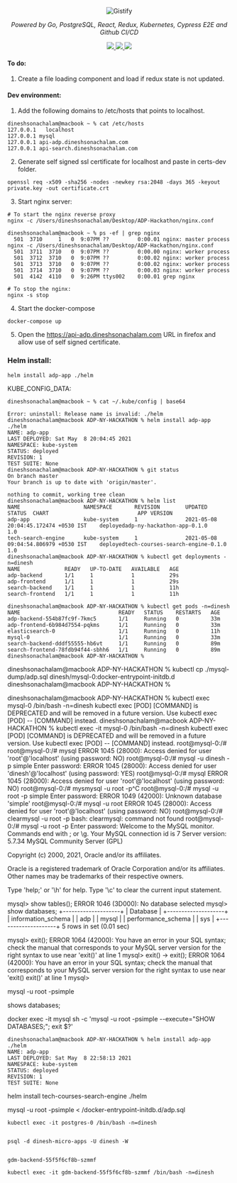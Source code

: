 <p align="center">
  <img src="https://miro.medium.com/max/7680/1*D1fC_i7VXd2PxbZ63soJGw.jpeg" alt="Gistify">
</p>
<p align="center">
    <em>Powered by Go, PostgreSQL, React, Redux, Kubernetes, Cypress E2E and Github CI/CD</em>
</p>
<p  align="center">
  <a href="https://github.com/dineshsonachalam/Netflix-Hackathon/actions/workflows/k8-deploy.yml" alt="CI/CD status">
      <img src="https://github.com/dineshsonachalam/Netflix-Hackathon/actions/workflows/k8-deploy.yml/badge.svg" />
  </a>
  <a href="https://www.python.org/downloads/release/python-390/" alt="Python 3.9">
      <img src="https://img.shields.io/badge/python-3.9-blue.svg" />
  </a>
  <a href="https://hub.docker.com/repository/docker/dineshsonachalam/adp-ny-hackathon-backend" alt="Docker pulls">
      <img src="https://img.shields.io/docker/pulls/dineshsonachalam/adp-ny-hackathon-backend.svg" />
  </a>
</p>

#### To do: 
1. Create a file loading component and load if redux state is not updated.
#### Dev environment:
1. Add the following domains to /etc/hosts that points to localhost.
```
dineshsonachalam@macbook ~ % cat /etc/hosts
127.0.0.1	localhost
127.0.0.1 mysql
127.0.0.1 api-adp.dineshsonachalam.com
127.0.0.1 api-search.dineshsonachalam.com
```
2. Generate self signed ssl certificate for localhost and paste in certs-dev folder.
```
openssl req -x509 -sha256 -nodes -newkey rsa:2048 -days 365 -keyout private.key -out certificate.crt
```

3. Start nginx server:
```
# To start the nginx reverse proxy
nginx -c /Users/dineshsonachalam/Desktop/ADP-Hackathon/nginx.conf 

dineshsonachalam@macbook ~ % ps -ef | grep nginx
  501  3710     1   0  9:07PM ??         0:00.01 nginx: master process nginx -c /Users/dineshsonachalam/Desktop/ADP-Hackathon/nginx.conf
  501  3711  3710   0  9:07PM ??         0:00.00 nginx: worker process
  501  3712  3710   0  9:07PM ??         0:00.02 nginx: worker process
  501  3713  3710   0  9:07PM ??         0:00.02 nginx: worker process
  501  3714  3710   0  9:07PM ??         0:00.03 nginx: worker process
  501  4142  4110   0  9:26PM ttys002    0:00.01 grep nginx

# To stop the nginx:
nginx -s stop
```

4. Start the docker-compose
```
docker-compose up
```

5. Open the https://api-adp.dineshsonachalam.com URL in firefox and allow use of self signed certificate.


### Helm install:
```
helm install adp-app ./helm
```

KUBE_CONFIG_DATA:
```
dineshsonachalam@macbook ~ % cat ~/.kube/config | base64
```

```
Error: uninstall: Release name is invalid: ./helm
dineshsonachalam@macbook ADP-NY-HACKATHON % helm install adp-app ./helm  
NAME: adp-app
LAST DEPLOYED: Sat May  8 20:04:45 2021
NAMESPACE: kube-system
STATUS: deployed
REVISION: 1
TEST SUITE: None
dineshsonachalam@macbook ADP-NY-HACKATHON % git status
On branch master
Your branch is up to date with 'origin/master'.

nothing to commit, working tree clean
dineshsonachalam@macbook ADP-NY-HACKATHON % helm list
NAME                    NAMESPACE       REVISION        UPDATED                                 STATUS  CHART                            APP VERSION
adp-app                 kube-system     1               2021-05-08 20:04:45.172474 +0530 IST    deployedadp-ny-hackathon-app-0.1.0       1.0        
tech-search-engine      kube-system     1               2021-05-08 09:04:54.806979 +0530 IST    deployedtech-courses-search-engine-0.1.0 1.0        
dineshsonachalam@macbook ADP-NY-HACKATHON % kubectl get deployments -n=dinesh
NAME              READY   UP-TO-DATE   AVAILABLE   AGE
adp-backend       1/1     1            1           29s
adp-frontend      1/1     1            1           29s
search-backend    1/1     1            1           11h
search-frontend   1/1     1            1           11h
```
```
dineshsonachalam@macbook ADP-NY-HACKATHON % kubectl get pods -n=dinesh
NAME                               READY   STATUS    RESTARTS   AGE
adp-backend-554b87fc9f-7kmc5       1/1     Running   0          33m
adp-frontend-6b984d7554-pqkms      1/1     Running   0          33m
elasticsearch-0                    1/1     Running   0          11h
mysql-0                            1/1     Running   0          33m
search-backend-dddf55555-hb6vt     1/1     Running   0          89m
search-frontend-78fdb94f44-sbhh6   1/1     Running   0          89m
dineshsonachalam@macbook ADP-NY-HACKATHON %
```



dineshsonachalam@macbook ADP-NY-HACKATHON % kubectl cp ./mysql-dump/adp.sql dinesh/mysql-0:docker-entrypoint-initdb.d
dineshsonachalam@macbook ADP-NY-HACKATHON %



dineshsonachalam@macbook ADP-NY-HACKATHON % kubectl exec mysql-0 /bin/bash -n=dinesh
kubectl exec [POD] [COMMAND] is DEPRECATED and will be removed in a future version. Use kubectl exec [POD] -- [COMMAND] instead.
dineshsonachalam@macbook ADP-NY-HACKATHON % kubectl exec -it mysql-0 /bin/bash -n=dinesh
kubectl exec [POD] [COMMAND] is DEPRECATED and will be removed in a future version. Use kubectl exec [POD] -- [COMMAND] instead.
root@mysql-0:/#
root@mysql-0:/# mysql
ERROR 1045 (28000): Access denied for user 'root'@'localhost' (using password: NO)
root@mysql-0:/# mysql -u dinesh -p simple
Enter password:
ERROR 1045 (28000): Access denied for user 'dinesh'@'localhost' (using password: YES)
root@mysql-0:/# mysql
ERROR 1045 (28000): Access denied for user 'root'@'localhost' (using password: NO)
root@mysql-0:/# mysmysql -u root -p^C
root@mysql-0:/# mysql -u root -p simple
Enter password:
ERROR 1049 (42000): Unknown database 'simple'
root@mysql-0:/# mysql -u root
ERROR 1045 (28000): Access denied for user 'root'@'localhost' (using password: NO)
root@mysql-0:/# clearmysql -u root -p
bash: clearmysql: command not found
root@mysql-0:/# mysql -u root -p
Enter password:
Welcome to the MySQL monitor.  Commands end with ; or \g.
Your MySQL connection id is 7
Server version: 5.7.34 MySQL Community Server (GPL)

Copyright (c) 2000, 2021, Oracle and/or its affiliates.

Oracle is a registered trademark of Oracle Corporation and/or its
affiliates. Other names may be trademarks of their respective
owners.

Type 'help;' or '\h' for help. Type '\c' to clear the current input statement.

mysql> show tables();
ERROR 1046 (3D000): No database selected
mysql> show databases;
+--------------------+
| Database           |
+--------------------+
| information_schema |
| adp                |
| mysql              |
| performance_schema |
| sys                |
+--------------------+
5 rows in set (0.01 sec)

mysql> exit();
ERROR 1064 (42000): You have an error in your SQL syntax; check the manual that corresponds to your MySQL server version for the right syntax to use near 'exit()' at line 1
mysql> exit()
    -> exit();
ERROR 1064 (42000): You have an error in your SQL syntax; check the manual that corresponds to your MySQL server version for the right syntax to use near 'exit()
exit()' at line 1
mysql>



mysql -u root -psimple 

shows databases;






docker exec -it mysql sh -c 'mysql -u root -psimple  --execute="SHOW DATABASES;"; exit $?'


```
dineshsonachalam@macbook ADP-NY-HACKATHON % helm install adp-app ./helm
NAME: adp-app
LAST DEPLOYED: Sat May  8 22:58:13 2021
NAMESPACE: kube-system
STATUS: deployed
REVISION: 1
TEST SUITE: None
```

helm install tech-courses-search-engine ./helm

mysql -u root -psimple < /docker-entrypoint-initdb.d/adp.sql


```
kubectl exec -it postgres-0 /bin/bash -n=dinesh


psql -d dinesh-micro-apps -U dinesh -W


gdm-backend-55f5f6cf8b-szmmf

kubectl exec -it gdm-backend-55f5f6cf8b-szmmf /bin/bash -n=dinesh
```
